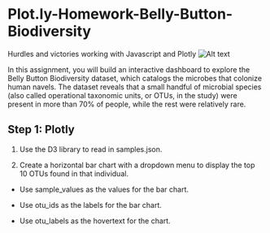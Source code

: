 # Plot.ly-Homework-Belly-Button-Biodiversity
Hurdles and victories working with Javascript and Plotly
![Alt text](images/bacteria.png?raw=true "Title")


In this assignment, you will build an interactive dashboard to explore the Belly Button Biodiversity dataset, which catalogs the microbes that colonize human navels.
The dataset reveals that a small handful of microbial species (also called operational taxonomic units, or OTUs, in the study) were present in more than 70% of people, while the rest were relatively rare.

## Step 1: Plotly


1) Use the D3 library to read in samples.json.


2) Create a horizontal bar chart with a dropdown menu to display the top 10 OTUs found in that individual.




  - Use sample_values as the values for the bar chart.


  - Use otu_ids as the labels for the bar chart.


  - Use otu_labels as the hovertext for the chart.

